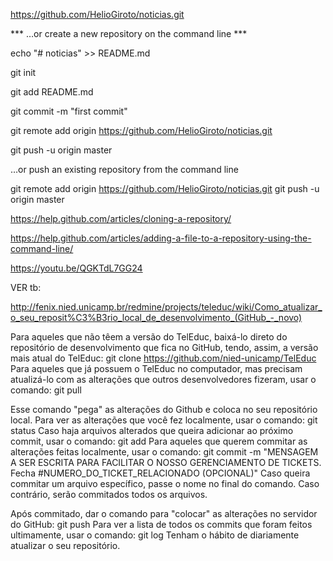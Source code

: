 
https://github.com/HelioGiroto/noticias.git


*** …or create a new repository on the command line *** 

echo "# noticias" >> README.md

git init

git add README.md

git commit -m "first commit"

git remote add origin https://github.com/HelioGiroto/noticias.git

git push -u origin master


…or push an existing repository from the command line

git remote add origin https://github.com/HelioGiroto/noticias.git
git push -u origin master



https://help.github.com/articles/cloning-a-repository/

https://help.github.com/articles/adding-a-file-to-a-repository-using-the-command-line/

https://youtu.be/QGKTdL7GG24

VER tb:

http://fenix.nied.unicamp.br/redmine/projects/teleduc/wiki/Como_atualizar_o_seu_reposit%C3%B3rio_local_de_desenvolvimento_(GitHub_-_novo)

Para aqueles que não têem a versão do TelEduc, baixá-lo direto do repositório de desenvolvimento que fica no GitHub, tendo, assim, a versão mais atual do TelEduc:
git clone https://github.com/nied-unicamp/TelEduc
Para aqueles que já possuem o TelEduc no computador, mas precisam atualizá-lo com as alterações que outros desenvolvedores fizeram, usar o comando:
git pull

Esse comando "pega" as alterações do Github e coloca no seu repositório local.
Para ver as alterações que você fez localmente, usar o comando:
git status
Caso haja arquivos alterados que queira adicionar ao próximo commit, usar o comando:
git add <file>
Para aqueles que querem commitar as alterações feitas localmente, usar o comando:
git commit -m "MENSAGEM A SER ESCRITA PARA FACILITAR O NOSSO GERENCIAMENTO DE TICKETS. Fecha #NUMERO_DO_TICKET_RELACIONADO (OPCIONAL)" <file>
Caso queira commitar um arquivo específico, passe o nome no final do comando. Caso contrário, serão commitados todos os arquivos.

Após commitado, dar o comando para "colocar" as alterações no servidor do GitHub:
git push
Para ver a lista de todos os commits que foram feitos ultimamente, usar o comando:
git log
Tenham o hábito de diariamente atualizar o seu repositório.
